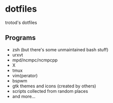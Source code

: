 dotfiles
========

trotod's dotfiles

Programs
--------

+ zsh (but there's some unmaintained bash stuff)
+ urxvt
+ mpd/ncmpc/ncmpcpp
+ X
+ tmux
+ vim(perator)
+ bspwm
+ gtk themes and icons (created by others)
+ scripts collected from random places
+ and more...
